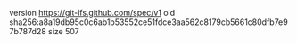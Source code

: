 version https://git-lfs.github.com/spec/v1
oid sha256:a8a19db95c0c6ab1b53552ce51fdce3aa562c8179cb5661c80dfb7e97b787d28
size 507
